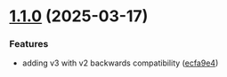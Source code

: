 # [1.1.0](https://github.com/truss44/mcp-crypto-price/compare/v1.0.4...v1.1.0) (2025-03-17)


### Features

* adding v3 with v2 backwards compatibility ([ecfa9e4](https://github.com/truss44/mcp-crypto-price/commit/ecfa9e4cb8e1d25faf86ba57f39269670d36229a))

